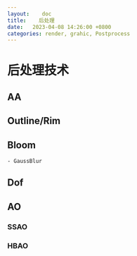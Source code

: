 ```yaml
---
layout:    doc
title:    后处理
date:   2023-04-08 14:26:00 +0800
categories: render, grahic, Postprocess
---
```

# 后处理技术

## AA
## Outline/Rim
## Bloom
	- GaussBlur
## Dof
## AO
### SSAO
### HBAO